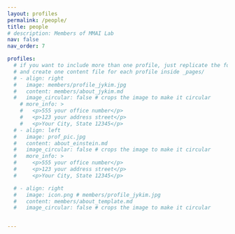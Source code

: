 ```yaml
---
layout: profiles
permalink: /people/
title: people
# description: Members of MMAI Lab
nav: false
nav_order: 7

profiles:
  # if you want to include more than one profile, just replicate the following block
  # and create one content file for each profile inside _pages/
  # - align: right
  #   image: members/profile_jykim.jpg
  #   content: members/about_jykim.md
  #   image_circular: false # crops the image to make it circular
    # more_info: >
    #   <p>555 your office number</p>
    #   <p>123 your address street</p>
    #   <p>Your City, State 12345</p>
  # - align: left
  #   image: prof_pic.jpg
  #   content: about_einstein.md
  #   image_circular: false # crops the image to make it circular
  #   more_info: >
  #     <p>555 your office number</p>
  #     <p>123 your address street</p>
  #     <p>Your City, State 12345</p>

  # - align: right
  #   image: icon.png # members/profile_jykim.jpg
  #   content: members/about_template.md
  #   image_circular: false # crops the image to make it circular


---
```


